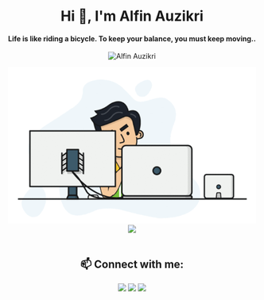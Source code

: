 <h1 align="center">Hi 👋, I'm Alfin Auzikri</h1>
<h4 align="center">Life is like riding a bicycle. To keep your balance, you must keep moving..</h4>
<p align="center"><img alt="Alfin Auzikri"  src="https://komarev.com/ghpvc/?username=alfinauzikri&label=Profile%20views&color=0e75b6&style=flat"/></p>
<p align="center">
<img width="500" src="https://raw.githubusercontent.com/alfinauzikri/alfinauzikri/main/assets/cover.gif"/><br>
<img src="https://github-readme-streak-stats.herokuapp.com/?user=alfinauzikri&include_all_commits=true&count_private=true"/><br><br>
<!-- <img src="https://github-readme-stats.vercel.app/api/top-langs?username=alfinauzikri&show_icons=true&locale=en&layout=compact&include_all_commits=true&count_private=true"/>
<img src="https://github-readme-stats.vercel.app/api?username=alfinauzikri&show_icons=true&locale=en&include_all_commits=true&hide=contribs&count_private=true"/> -->
</p>


<h2 align="center">📫 Connect with me:</h2>
<p align="center">
<a href="https://www.linkedin.com/in/alfinauzikri"><img src="https://img.shields.io/badge/-alfinauzikri-blue?style=flat-square&logo=Linkedin&logoColor=white&link=https://www.linkedin.com/in/alfinauzikri/"></a>
<a href="https://instagram.com/alfauzikri"><img src="https://img.shields.io/badge/-@alfauzikri-f56040?style=flat-square&logo=instagram&logoColor=white&link=https://instagram.com/alfauzikri"></a>
<a href="mailto:iyalfin@gmail.com"><img src="https://img.shields.io/badge/-iyalfin@gmail.com-db4437?style=flat-square&logo=Gmail&logoColor=white&link=mailto:iyalfin@gmail.com"></a>
</p>
